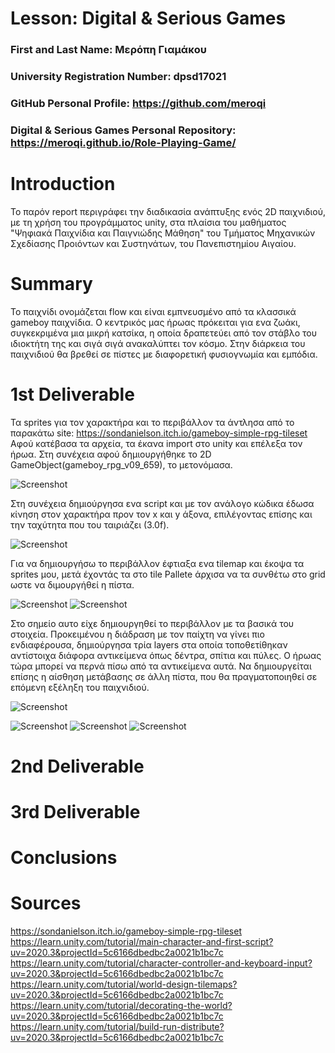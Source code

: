 # Lesson: Digital & Serious Games

### First and Last Name: Μερόπη Γιαμάκου
### University Registration Number: dpsd17021
### GitHub Personal Profile: https://github.com/meroqi
### Digital & Serious Games Personal Repository: https://meroqi.github.io/Role-Playing-Game/ 

# Introduction
 Το παρόν report περιγράφει την διαδικασία ανάπτυξης ενός 2D παιχνιδιού, με τη χρήση του προγράμματος unity,
 στα πλαίσια του μαθήματος "Ψηφιακά Παιχνίδια και Παιγνιώδης Μάθηση" του Τμήματος Μηχανικών Σχεδίασης Προιόντων και Συστηνάτων, του Πανεπιστημίου Αιγαίου. 
 
# Summary
 Το παιχνίδι ονομάζεται flow και είναι εμπνευσμένο από τα κλασσικά gameboy παιχνίδια.
 O κεντρικός μας ήρωας πρόκειται για ενα ζωάκι, συγκεκριμένα μια μικρή κατσίκα, η οποία δραπετεύει από τον στάβλο του ιδιοκτήτη της και σιγά σιγά ανακαλύπτει τον κόσμο.
 Στην διάρκεια του παιχνιδιού θα βρεθεί σε πίστες με διαφορετική φυσιογνωμία και εμπόδια. 


# 1st Deliverable
 Τα sprites για τον χαρακτήρα και το περιβάλλον τα άντλησα από το παρακάτω site: https://sondanielson.itch.io/gameboy-simple-rpg-tileset 
 Αφού κατέβασα τα αρχεία, τα έκανα import στο unity και επέλεξα τον ήρωα. Στη συνέχεια αφού δημιουργήθηκε το 2D GameObject(gameboy_rpg_v09_659), το μετονόμασα.
 

![Screenshot](1.png)
 
 Στη συνέχεια δημιούργησα ενα script και με τον ανάλογο κώδικα έδωσα κίνηση στον χαρακτήρα προν τον x και y άξονα,
 επιλέγοντας επίσης και την ταχύτητα που του ταιριάζει (3.0f).
 
 
 ![Screenshot](2.png)
 
 Για να δημιουργήσω το περιβάλλον έφτιαξα ενα tilemap και έκοψα τα sprites μου, μετά έχοντάς τα στο tile Pallete άρχισα να τα συνθέτω στο grid
 ωστε να διμουργήθεί η πίστα. 
 
 
 ![Screenshot](3α.png)
  ![Screenshot](3.png)
 

 
 Στο σημείο αυτο είχε δημιουργηθεί το περιβάλλον με τα βασικά του στοιχεία. Προκειμένου η διάδραση με τον παίχτη να γίνει πιο ενδιαφέρουσα, 
 δημιούργησα τρία layers στα οποία τοποθετίθηκαν αντίστοιχα διάφορα αντικείμενα όπως δέντρα, σπίτια και πύλες. Ο ήρωας τώρα μπορεί να περνά πίσω από τα αντικείμενα αυτά.
 Να δημιουργείται επίσης η αίσθηση μετάβασης σε άλλη πίστα, που θα πραγματοποιηθεί σε επόμενη εξέληξη του παιχνιδιού. 
 

 ![Screenshot](4.png)
 
 ![Screenshot](5.png)
 ![Screenshot](6.png)
 ![Screenshot](7.png)


# 2nd Deliverable


# 3rd Deliverable 


# Conclusions


# Sources
https://sondanielson.itch.io/gameboy-simple-rpg-tileset 
https://learn.unity.com/tutorial/main-character-and-first-script?uv=2020.3&projectId=5c6166dbedbc2a0021b1bc7c
https://learn.unity.com/tutorial/character-controller-and-keyboard-input?uv=2020.3&projectId=5c6166dbedbc2a0021b1bc7c
https://learn.unity.com/tutorial/world-design-tilemaps?uv=2020.3&projectId=5c6166dbedbc2a0021b1bc7c
https://learn.unity.com/tutorial/decorating-the-world?uv=2020.3&projectId=5c6166dbedbc2a0021b1bc7c
https://learn.unity.com/tutorial/build-run-distribute?uv=2020.3&projectId=5c6166dbedbc2a0021b1bc7c



